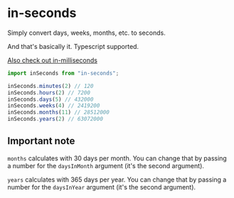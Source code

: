# in-seconds

Simply convert days, weeks, months, etc. to seconds.

And that's basically it. Typescript supported.

[Also check out in-milliseconds](https://github.com/Myzel394/in-milliseconds)

```typescript
import inSeconds from "in-seconds";

inSeconds.minutes(2) // 120
inSeconds.hours(2) // 7200
inSeconds.days(5) // 432000
inSeconds.weeks(4) // 2419200
inSeconds.months(11) // 28512000
inSeconds.years(2) // 63072000
```

## Important note

`months` calculates with 30 days per month.
You can change that by passing a number for the `daysInMonth` argument
(it's the second argument).

`years` calculates with 365 days per year.
You can change that by passing a number for the `daysInYear` argument
(it's the second argument).
